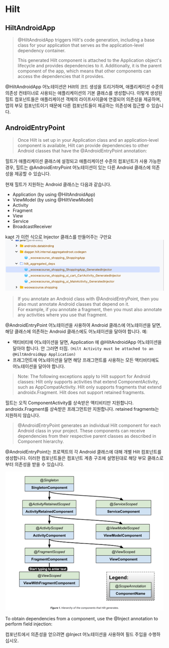# Hilt

## HiltAndroidApp

> @HiltAndroidApp triggers Hilt's code generation,
> including a base class for your application that serves as the application-level dependency container.
>
>
> This generated Hilt component is attached to the Application object's lifecycle and provides dependencies to it.
> Additionally, it is the parent component of the app, which means that other components can access the dependencies
> that it provides.

@HiltAndroidApp 어노테이션은 Hilt의 코드 생성을 트리거하며, 애플리케이션 수준의 의존성 컨테이너로 사용되는 애플리케이션의 기본 클래스를 생성합니다.
이렇게 생성된 힐트 컴포넌트들은 애플리케이션 객체의 라이프사이클에 연결되어 의존성을 제공하며, 앱의 부모 컴포넌트이기 때문에 다른 컴포넌트들이 제공하는 의존성에 접근할 수 있습니다.

## AndroidEntryPoint

> Once Hilt is set up in your Application class and an application-level component is available,
> Hilt can provide dependencies to other Android classes that have the @AndroidEntryPoint annotation:

힐트가 애플리케이션 클래스에 설정되고 애플리케이션 수준의 컴포넌트가 사용 가능한 경우, 힐트는 @AndroidEntryPoint 어노테이션이 있는 다른 Android 클래스에 의존성을 제공할 수 있습니다.

현재 힐트가 지원하는 Android 클래스는 다음과 같습니다.

* Application (by using @HiltAndroidApp)
* ViewModel (by using @HiltViewModel)
* Activity
* Fragment
* View
* Service
* BroadcastReceiver

kapt 가 이런 식으로 Injector 클래스를 만들어주는 구만요
![img.png](img.png)

> If you annotate an Android class with @AndroidEntryPoint, then you also must annotate Android classes that depend on it.  
For example, if you annotate a fragment, then you must also annotate any activities where you use that fragment.

@AndroidEntryPoint 어노테이션을 사용하여 Android 클래스에 어노테이션을 달면, 해당 클래스에 의존하는 Android 클래스에도 어노테이션을 달아야 합니다.
예:
* 액티비티에 어노테이션을 달면, Application 에 @HiltAndroidApp 어노테이션을 달아야 합니다. 안 그러면 터짐. `(Hilt Activity must be attached to an @HiltAndroidApp Application)`
* 프래그먼트에 어노테이션을 달면 해당 프래그먼트를 사용하는 모든 액티비티에도 어노테이션을 달아야 합니다.

> Note: The following exceptions apply to Hilt support for Android classes:
Hilt only supports activities that extend ComponentActivity, such as AppCompatActivity.
Hilt only supports fragments that extend androidx.Fragment.
Hilt does not support retained fragments.

힐트는 오직 
ComponentActivity를 상속받은 액티비티만 지원합니다.
androidx.Fragment를 상속받은 프래그먼트만 지원합니다.
retained fragments는 지원하지 않습니다.

> @AndroidEntryPoint generates an individual Hilt component for each Android class in your project. These components can receive dependencies from their respective parent classes as described in Component hierarchy.

@AndroidEntryPoint는 프로젝트의 각 Android 클래스에 대해 개별 Hilt 컴포넌트를 생성합니다. 이러한 컴포넌트들은 컴포넌트 계층 구조에 설명된대로 해당 부모 클래스로부터 의존성을 받을 수 있습니다.

![컴포넌트 계층 구조](img_1.png)

To obtain dependencies from a component, use the @Inject annotation to perform field injection:

컴포넌트에서 의존성을 얻으려면 @Inject 어노테이션을 사용하여 필드 주입을 수행하십시오.









